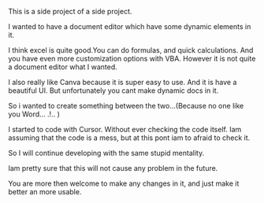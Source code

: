 This is a side project of a side project.

I wanted to have a document editor which have some dynamic elements in it. 

I think excel is quite good.You can do formulas, and quick calculations. And you have even more customization options with VBA. However it is not quite a document editor what I wanted.

I also really like Canva because it is super easy to use. And it is have a beautiful UI. But unfortunately you cant make dynamic docs in it.

So i wanted to create something between the two...(Because no one like you Word...  .!.. )

I started to code with Cursor. Without ever checking the code itself.
Iam assuming that the code is a mess, but at this pont iam to afraid to check it. 

So I will continue developing with the same stupid mentality. 

Iam pretty sure that this will not cause any problem in the future.

You are more then welcome to make any changes in it, and just make it better an more usable.
